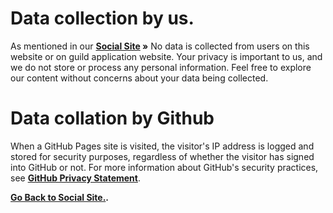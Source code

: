 # Data collection by us.

As mentioned in our **[Social Site](https://notreal003.github.io/social) »** No data is collected from users on this website or on guild application website. Your privacy is important to us, and we do not store or process any personal information. Feel free to explore our content without concerns about your data being collected.

# Data collation by Github

When a GitHub Pages site is visited, the visitor's IP address is logged and stored for security purposes, regardless of whether the visitor has signed into GitHub or not. For more information about GitHub's security practices, see **[GitHub Privacy Statement](https://docs.github.com/en/site-policy/privacy-policies/github-privacy-statement)**.

**[Go Back to Social Site.](https://notreal003.github.io/social).**
